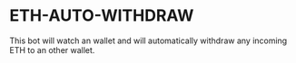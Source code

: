 # ETH-AUTO-WITHDRAW
This bot will watch an wallet and will automatically withdraw any incoming ETH to an other wallet.
